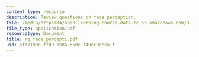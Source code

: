 ```yaml
---
content_type: resource
description: Review questions on face perception.
file: /media/https%3A/open-learning-course-data-rc.s3.amazonaws.com/9-10-cognitive-neuroscience-spring-2006/efd7199dffd9bb8a550c149ec9eeea1f_rq_face_percepti.pdf
file_type: application/pdf
resourcetype: Document
title: rq_face_percepti.pdf
uid: efd7199d-ffd9-bb8a-550c-149ec9eeea1f
---
```

